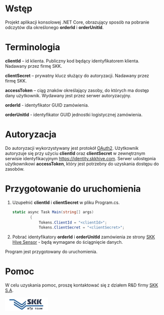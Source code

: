 # Wstęp

Projekt aplikacji konsolowej .NET Core, obrazujący sposób na pobranie odczytów dla określonego **orderId** i **orderUnitId**.

# Terminologia
**clientId** – id klienta. Publiczny kod będący identyfikatorem klienta. Nadawany przez firmę SKK.

**clientSecret** – prywatny klucz służący do autoryzacji. Nadawany przez firmę SKK.

**accessToken** – ciąg znaków określający zasoby, do których ma dostęp dany użytkownik. Wydawany jest przez serwer autoryzacyjny. 

**orderId** - identyfikator GUID zamówienia. 

**orderUnitId** - identyfikator GUID jednostki logistycznej zamówienia. 

# Autoryzacja
Do autoryzacji wykorzystywany jest protokół [OAuth2](https://oauth.net). Użytkownik autoryzuje się przy użyciu **clientId** oraz **clientSecret** w zewnętrznym serwisie identyfikacyjnym https://identity.skkhive.com. Serwer udostępnia użytkownikowi **accessToken**, który jest potrzebny do uzyskania dostępu do zasobów. 

# Przygotowanie do uruchomienia
1. Uzupełnić **clientId** i **clientSecret** w pliku Program.cs.
	``` C#
	static async Task Main(string[] args)
			{
				Tokens.ClientId = "<clientId>";
				Tokens.ClientSecret = "<clientSecret>";
	```
2. Pobrać identyfikatory **orderId** i **orderUnitId** zamówienia ze strony [SKK Hive Sensor](https://sensor.skkhive.com/) - będą wymagane do ściągnięcie danych.

Program jest przygotowany do uruchomienia.

# Pomoc
W celu uzyskania pomoc, proszę kontaktować się z działem R&D firmy [SKK S.A](https://www.skk.com.pl/pl/kontakt.html).

![RnD Logo](RnDLogo.jpeg)
